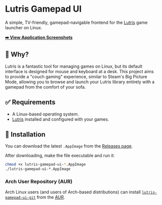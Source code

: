 # Lutris Gamepad UI

A simple, TV-friendly, gamepad-navigable frontend for the [Lutris](https://lutris.net/) game launcher on Linux.

**[➡️ View Application Screenshots](./README_SCREENSHOTS.md)**

## 🤔 Why?

Lutris is a fantastic tool for managing games on Linux, but its default interface is designed for mouse and keyboard at a desk. This project aims to provide a "couch gaming" experience, similar to Steam's Big Picture Mode, allowing you to browse and launch your Lutris library entirely with a gamepad from the comfort of your sofa.

## ✅ Requirements

- A Linux-based operating system.
- [Lutris](https://lutris.net/downloads) installed and configured with your games.

## 🚀 Installation

You can download the latest `.AppImage` from the [Releases page](https://github.com/andrew-ld/lutris-gamepad-ui/releases).

After downloading, make the file executable and run it:

```bash
chmod +x lutris-gamepad-ui-*.AppImage
./lutris-gamepad-ui-*.AppImage
```

### Arch User Repository (AUR)

Arch Linux users (and users of Arch-based distributions) can install [`lutris-gamepad-ui-git`](https://aur.archlinux.org/packages/lutris-gamepad-ui-git) from the [AUR](https://wiki.archlinux.org/title/Arch_User_Repository).
